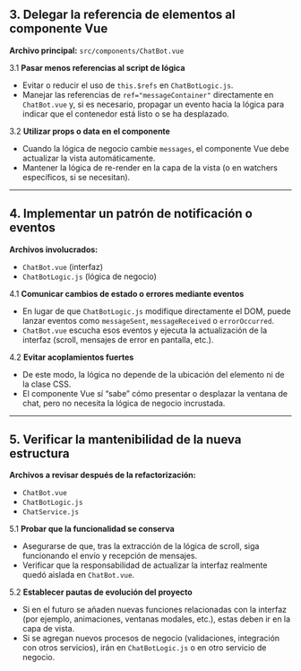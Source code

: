 ## 3. Delegar la referencia de elementos al componente Vue
**Archivo principal:** `src/components/ChatBot.vue`

3.1 **Pasar menos referencias al script de lógica**  
   - Evitar o reducir el uso de `this.$refs` en `ChatBotLogic.js`.  
   - Manejar las referencias de `ref="messageContainer"` directamente en `ChatBot.vue` y, si es necesario, propagar un evento hacia la lógica para indicar que el contenedor está listo o se ha desplazado.

3.2 **Utilizar props o data en el componente**  
   - Cuando la lógica de negocio cambie `messages`, el componente Vue debe actualizar la vista automáticamente.  
   - Mantener la lógica de re-render en la capa de la vista (o en watchers específicos, si se necesitan).

---

## 4. Implementar un patrón de notificación o eventos
**Archivos involucrados:**  
- `ChatBot.vue` (interfaz)  
- `ChatBotLogic.js` (lógica de negocio)

4.1 **Comunicar cambios de estado o errores mediante eventos**  
   - En lugar de que `ChatBotLogic.js` modifique directamente el DOM, puede lanzar eventos como `messageSent`, `messageReceived` o `errorOccurred`.  
   - `ChatBot.vue` escucha esos eventos y ejecuta la actualización de la interfaz (scroll, mensajes de error en pantalla, etc.).

4.2 **Evitar acoplamientos fuertes**  
   - De este modo, la lógica no depende de la ubicación del elemento ni de la clase CSS.  
   - El componente Vue sí “sabe” cómo presentar o desplazar la ventana de chat, pero no necesita la lógica de negocio incrustada.

---

## 5. Verificar la mantenibilidad de la nueva estructura
**Archivos a revisar después de la refactorización:**  
- `ChatBot.vue`  
- `ChatBotLogic.js`  
- `ChatService.js`

5.1 **Probar que la funcionalidad se conserva**  
   - Asegurarse de que, tras la extracción de la lógica de scroll, siga funcionando el envío y recepción de mensajes.  
   - Verificar que la responsabilidad de actualizar la interfaz realmente quedó aislada en `ChatBot.vue`.

5.2 **Establecer pautas de evolución del proyecto**  
   - Si en el futuro se añaden nuevas funciones relacionadas con la interfaz (por ejemplo, animaciones, ventanas modales, etc.), estas deben ir en la capa de vista.  
   - Si se agregan nuevos procesos de negocio (validaciones, integración con otros servicios), irán en `ChatBotLogic.js` o en otro servicio de negocio.
